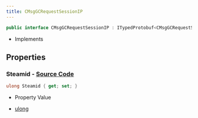 ```yaml
---
title: CMsgGCRequestSessionIP
---
```


```csharp
public interface CMsgGCRequestSessionIP : ITypedProtobuf<CMsgGCRequestSessionIP>, INativeHandle
```

- Implements

## Properties

### **Steamid** - [Source Code](https://github.com/swiftly-solution/swiftlys2/blob/main/managed/src/SwiftlyS2.Generated/Protobufs/Interfaces/CMsgGCRequestSessionIP.cs#L13)

```csharp
ulong Steamid { get; set; }
```

- Property Value

- [ulong](https://learn.microsoft.com/dotnet/api/system.uint64)


